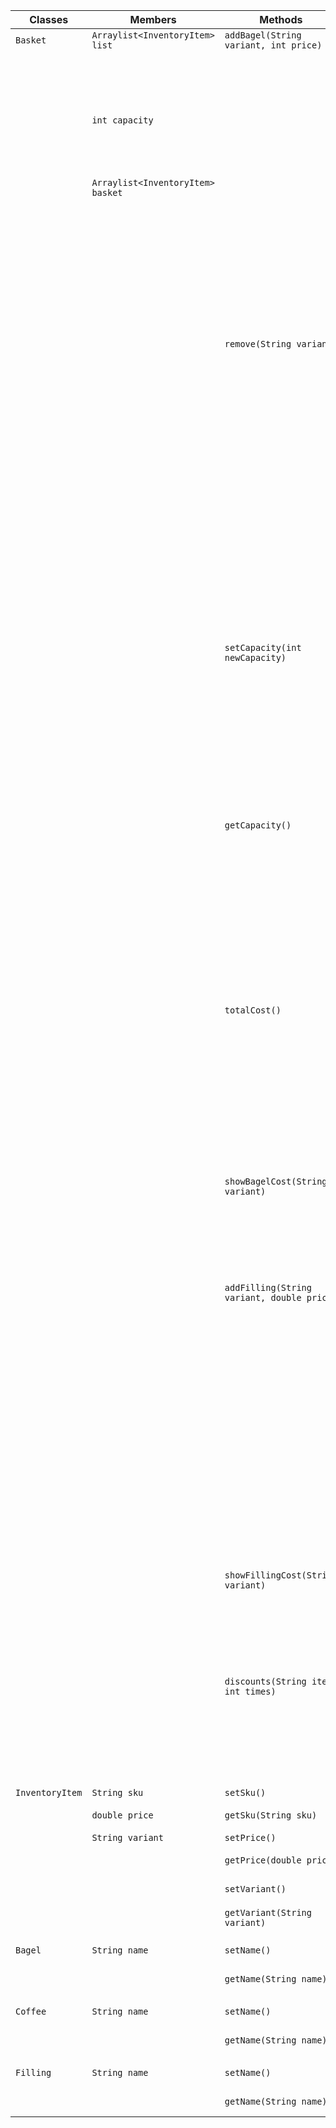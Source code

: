 | Classes         | Members                           | Methods                                    | Scenario                         | Results                       |
|-----------------|-----------------------------------|--------------------------------------------|----------------------------------|-------------------------------|
| `Basket`        | `Arraylist<InventoryItem> list`   | `addBagel(String variant, int price)`      | 1. + 10.                         |                               |
|                 |                                   |                                            | bagel added successfully         | Output success message        |
|                 | `int capacity`                    |                                            |                                  | Update the basket list        |
|                 |                                   |                                            |                                  | Return true                   |
|                 | `Arraylist<InventoryItem> basket` |                                            | 3.                               |                               |
|                 |                                   |                                            | fail to add bagel                | Output failure message        |
|                 |                                   |                                            | basket is full                   | Don't update the basket list  |
|                 |                                   |                                            |                                  | Return false                  |
|                 |                                   | `remove(String variant)`                   | 2.                               |                               |
|                 |                                   |                                            | bagel removed successfully       | Output success message        |
|                 |                                   |                                            |                                  | Update the basket list        |
|                 |                                   |                                            |                                  | Return true                   |
|                 |                                   |                                            | 5.                               |                               |
|                 |                                   |                                            | fail because bagel doesn't exist | Output failure message        |
|                 |                                   |                                            |                                  | Don't update the basket list  |
|                 |                                   |                                            |                                  | Return false                  |
|                 |                                   | `setCapacity(int newCapacity)`             | 4.                               |                               |
|                 |                                   |                                            | change basket capacity           | Output success message        |
|                 |                                   |                                            |                                  | Update the basket list        |
|                 |                                   |                                            |                                  | Return true                   |
|                 |                                   |                                            | 4.                               |                               |
|                 |                                   | `getCapacity()`                            | Get the capacity of the basket   | Return int                    |
|                 |                                   |                                            |                                  |                               |
|                 |                                   |                                            | 4.                               |                               |
|                 |                                   |                                            | fail to change basket capacity   | Output failure message        |
|                 |                                   |                                            | there are items in basket        | Don't update basket list      |
|                 |                                   |                                            |                                  | Return false                  |
|                 |                                   | `totalCost()`                              | 6.                               |                               |
|                 |                                   |                                            | there are items in basket        | Return the total cost         |
|                 |                                   |                                            |                                  | Return double                 |
|                 |                                   |                                            | 6.                               |                               |
|                 |                                   |                                            | empty basket                     | Return 0                      |
|                 |                                   |                                            |                                  | Return empty double           |
|                 |                                   | `showBagelCost(String variant)`            | 7.                               |                               |
|                 |                                   |                                            | get the cost of a bagel          | Return the cost of a bagel    |
|                 |                                   |                                            |                                  | Return double                 |
|                 |                                   | `addFilling(String variant, double price)` | 8. + 10.                         |                               |
|                 |                                   |                                            | add filling successfully         | Output success message        |
|                 |                                   |                                            |                                  | Update the basket list        |
|                 |                                   |                                            |                                  | Return true                   |
|                 |                                   |                                            | 8.                               |                               |
|                 |                                   |                                            | fail to add filling              | Output failure message        |
|                 |                                   |                                            | filling doesn't exist            | Don't update basket list      |
|                 |                                   |                                            |                                  | Return false                  |
|                 |                                   | `showFillingCost(String variant)`          | 9.                               |                               |
|                 |                                   |                                            | get the cost of a filling        | Return the cost of a filling  |
|                 |                                   |                                            |                                  | Return double                 |
|                 |                                   | `discounts(String item, int times)`        | Extension 1.                     |                               |
|                 |                                   |                                            | calculate the discounts of items | Return the price of the items |
|                 |                                   |                                            |                                  | Return double                 |
|                 |                                   |                                            |                                  |                               |
| `InventoryItem` | `String sku`                      | `setSku()`                                 | Return sku                       | void                          |
|                 | `double price`                    | `getSku(String sku)`                       | Get the sku                      | Return String                 |
|                 | `String variant`                  | `setPrice()`                               | Return price                     | void                          |
|                 |                                   | `getPrice(double price)`                   | Get the price                    | Return double                 |
|                 |                                   | `setVariant()`                             | Return variant                   | void                          |
|                 |                                   | `getVariant(String variant)`               | Get the variant                  | Return String                 |
|                 |                                   |                                            |                                  |                               |
| `Bagel`         | `String name`                     | `setName()`                                | Return name                      | void                          |
|                 |                                   | `getName(String name)`                     | Get the name                     | Return String                 |
|                 |                                   |                                            |                                  |                               |
| `Coffee`        | `String name`                     | `setName()`                                | Return name                      | void                          |
|                 |                                   | `getName(String name)`                     | Get the name                     | Return String                 |
|                 |                                   |                                            |                                  |                               |
| `Filling`       | `String name`                     | `setName()`                                | Return name                      | void                          |
|                 |                                   | `getName(String name)`                     | Get the name                     | Return String                 |
